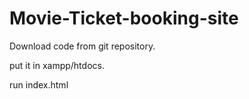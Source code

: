 # Movie-Ticket-booking-site
Download code from git repository.

put it in xampp/htdocs.

run index.html

